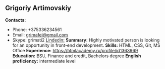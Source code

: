 ## Grigoriy Artimovskiy 
**Contacts:** 
* Phone: +375336234561 
* Email: grimafei@gmail.com 
* Skype: grimati2 
[Lindedin:](https://www.linkedin.com/in/grigoriy-artimovskiy-268172176/) 
**Summary:** Highly motivated person is looking for an opportunity in front-end development. 
**Skills:** HTML, CSS, Git, MS Office 
**Experience:** https://htmlacademy.ru/profile/id1363969
**Education:** BSU, Finance and credit, Bachelors degree 
**English proficiency:** intermediate level